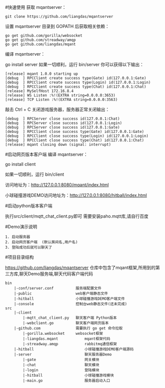 #快速使用
获取 mqantserver：

	git clone https://github.com/liangdas/mqantserver

设置 mqantserver 目录到 GOPATH 后获取相关依赖：

	go get github.com/gorilla/websocket
	go get github.com/streadway/amqp
	go get github.com/liangdas/mqant

编译 mqantserver：

go install server
如果一切顺利，运行 bin/server 你可以获得以下输出：

	[release] mqant 1.0.0 starting up
	[debug  ] RPCClient create success type(Gate) id(127.0.0.1:Gate)
	[debug  ] RPCClient create success type(Login) id(127.0.0.1:Login)
	[debug  ] RPCClient create success type(Chat) id(127.0.0.1:Chat)
	[release] MySelfHost 172.16.8.4
	[release] WS Listen :%!(EXTRA string=0.0.0.0:3653)
	[release] TCP Listen :%!(EXTRA string=0.0.0.0:3563)

敲击 Ctrl + C 关闭游戏服务器，服务器正常关闭输出：

	[debug  ] RPCServer close success id(127.0.0.1:Chat)
	[debug  ] RPCServer close success id(127.0.0.1:Login)
	[debug  ] RPCServer close success id(127.0.0.1:Gate)
	[debug  ] RPCClient close success type(Gate) id(127.0.0.1:Gate)
	[debug  ] RPCClient close success type(Login) id(127.0.0.1:Login)
	[debug  ] RPCClient close success type(Chat) id(127.0.0.1:Chat)
	[release] mqant closing down (signal: interrupt)

#启动网页版本客户端
编译 mqantserver：

go install client

如果一切顺利，运行 bin/client

访问地址为：http://127.0.0.1:8080/mqant/index.html

小球碰撞游戏DEMO访问地址为：http://127.0.0.1:8080/hitball/index.html

#启动python版本客户端

执行src/client/mqtt_chat_client.py即可 需要安装paho.mqtt库,请自行百度

#Demo演示说明

	1. 启动服务器
	2. 启动网页客户端	(默认房间名,用户名)
	3. 登陆成功后就可以聊天了

	


#项目目录结构

https://github.com/liangdas/mqantserver 仓库中包含了mqant框架,所用到的第三方库,聊天Demo服务端,聊天代码客户端代码

	bin		
		|-conf/server.conf			服务端配置文件
		|-public					web客户端静态文件
		|-hitball					小球碰撞游戏DEMO客户端文件
		|-console                   控制台web静态文件(还未完成)
	src
		|-client
			|-mqtt_chat_client.py 	聊天客户端 Python版本
			|-webclient.go			聊天客户端网页版本
		|-github.com                需要执行 go get 命令拉取
			|-gorilla.websocket		websocket框架
			|-liangdas.mqant			mqant框架代码
			|-streadway.amqp			rabbitmq通信框架
		|-hitball						小球碰撞游戏DEMO客户端源码
		|-server						聊天服务器Demo
			|-gate						网关模块
			|-chat						聊天模块
			|-login						登陆模块
			|-hitball					小球碰撞游戏模块
			|-main.go					服务器启动入口




